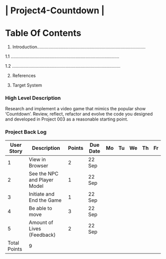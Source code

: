 # | Project4-Countdown |
                                                   

# Table Of Contents

1. Introduction.......................................................................................

1.1 .......................................................................................

1.2 .......................................................................................

2. References

3. Target System








### High Level Description 
Research and implement a video game that mimics the popular show ‘Countdown’. Review, reflect, refactor and evolve the code you designed and developed in Project 003 as a reasonable starting point.



### Project Back Log

| User Story  | Description                  | Points | Due Date | Mo | Tu | We | Th | Fr |
|-------------|------------------------------|--------|----------|----|----|----|----|----|
| 1           | View in Browser              | 2      |22 Sep    |    |    |    |    |    |
| 2           | See the NPC and Player Model | 1      |22 Sep    |    |    |    |    |    |
| 3           | Initiate and End the Game    | 1      |22 Sep    |    |    |    |    |    |
| 4           | Be able to move              | 3      |22 Sep    |    |    |    |    |    |
| 5           | Amount of Lives (Feedback)   | 2      |22 Sep    |    |    |    |    |    |
| Total Points| 9                 |

